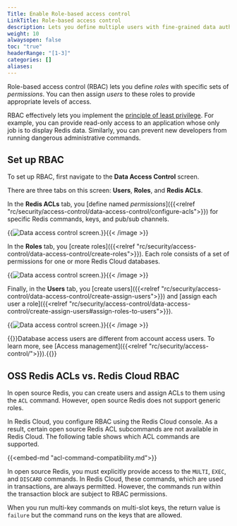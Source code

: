 ```yaml
---
Title: Enable Role-based access control
LinkTitle: Role-based access control
description: Lets you define multiple users with fine-grained data authorization features.
weight: 10
alwaysopen: false
toc: "true"
headerRange: "[1-3]"
categories: []
aliases: 
---
```


Role-based access control (RBAC) lets you define *roles* with specific sets of *permissions*. You can then assign *users* to these roles
to provide appropriate levels of access.

RBAC effectively lets you implement the [principle of least privilege](https://en.wikipedia.org/wiki/Principle_of_least_privilege). For example, you can provide
read-only access to an application whose only job is to display Redis data. Similarly, you can prevent new developers from running dangerous administrative commands.


## Set up RBAC

To set up RBAC, first navigate to the **Data Access Control** screen.

There are three tabs on this screen: **Users**, **Roles**, and **Redis ACLs**.

In the **Redis ACLs** tab, you [define named *permissions*]({{<relref "rc/security/access-control/data-access-control/configure-acls">}}) for specific Redis commands, keys, and pub/sub channels.

{{<image filename="images/rc/data-access-control-acls.png" alt="Data access control screen." >}}{{< /image >}}

In the **Roles** tab, you [create roles]({{<relref "rc/security/access-control/data-access-control/create-roles">}}). Each role consists of a set of permissions for one or more Redis Cloud databases.

{{<image filename="images/rc/data-access-control-roles.png" alt="Data access control screen." >}}{{< /image >}}

Finally, in the **Users** tab, you [create users]({{<relref "rc/security/access-control/data-access-control/create-assign-users">}}) and [assign each user a role]({{<relref "rc/security/access-control/data-access-control/create-assign-users#assign-roles-to-users">}}).

{{<image filename="images/rc/data-access-control-users.png" alt="Data access control screen." >}}{{< /image >}}

{{<note>}}Database access users are different from account access users. To learn more, see [Access management]({{<relref "rc/security/access-control/">}}).{{</note>}}


## OSS Redis ACLs vs. Redis Cloud RBAC

In open source Redis, you can create users and assign ACLs to them using the `ACL` command. However, open source
Redis does not support generic roles.

In Redis Cloud, you configure RBAC using the Redis Cloud console. As a result, certain open source Redis ACL
subcommands are not available in Redis Cloud. The following table shows which ACL commands are supported.

{{<embed-md "acl-command-compatibility.md">}}

In open source Redis, you must explicitly provide access to the `MULTI`, `EXEC`, and `DISCARD` commands.
In Redis Cloud, these commands, which are used in transactions, are always permitted. However, the commands
run within the transaction block are subject to RBAC permissions.

When you run multi-key commands on multi-slot keys, the return value is `failure` but the command runs on the keys that are allowed.



